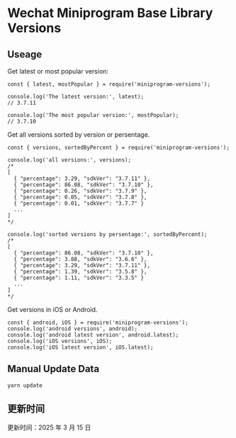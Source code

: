 
# Wechat Miniprogram Base Library Versions

## Useage

Get latest or most popular version:

```;
const { latest, mostPopular } = require('miniprogram-versions');

console.log('The latest version:', latest);
// 3.7.11

console.log('The most popular version:', mostPopular);
// 3.7.10

```

Get all versions sorted by version or persentage.

```
const { versions, sortedByPercent } = require('miniprogram-versions');

console.log('all versions:', versions);
/*
[
  { "percentage": 3.29, "sdkVer": "3.7.11" },
  { "percentage": 86.08, "sdkVer": "3.7.10" },
  { "percentage": 0.26, "sdkVer": "3.7.9" },
  { "percentage": 0.05, "sdkVer": "3.7.8" },
  { "percentage": 0.01, "sdkVer": "3.7.7" }
  ...
]
*/

console.log('sorted versions by persentage:', sortedByPercent);
/*
[
  { "percentage": 86.08, "sdkVer": "3.7.10" },
  { "percentage": 3.88, "sdkVer": "3.6.6" },
  { "percentage": 3.29, "sdkVer": "3.7.11" },
  { "percentage": 1.39, "sdkVer": "3.5.8" },
  { "percentage": 1.11, "sdkVer": "3.3.5" }
  ...
]
*/
```

Get versions in iOS or Android.

```
const { android, iOS } = require('miniprogram-versions');
console.log('android versions', android);
console.log('android latest version', android.latest);
console.log('iOS versions', iOS);
console.log('iOS latest version', iOS.latest);
```

## Manual Update Data

```
yarn update
```

## 更新时间

更新时间：2025 年 3 月 15 日

